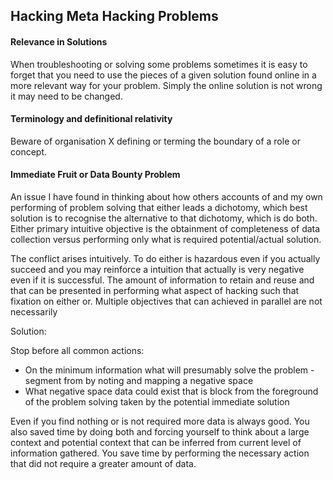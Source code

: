 
## Hacking Meta Hacking Problems

#### Relevance in Solutions

When troubleshooting or solving some problems sometimes it is easy to forget that you need to use the pieces of a given solution found online in a more relevant way for your problem. Simply the online solution is not wrong it may need to be changed.

#### Terminology and definitional relativity

Beware of organisation X defining or terming the boundary of a role or concept.

#### Immediate Fruit or Data Bounty Problem

An issue I have found in thinking about how others accounts of and my own performing of problem solving that either leads a dichotomy, which best solution is to recognise the alternative to that dichotomy, which is do both. Either primary intuitive objective is the obtainment of completeness of data collection versus performing only what is required potential/actual solution. 

The conflict arises intuitively. To do either is hazardous even if you actually succeed and you may reinforce a intuition that actually is very negative even if it is successful. The amount of information to retain and reuse and that can be presented in performing what aspect of hacking such that fixation on either or. Multiple objectives that can achieved in parallel are not necessarily   

Solution:

Stop before all common actions:
- On the minimum information what will presumably solve the problem - segment from by noting and mapping a negative space 
- What negative space data could exist that is block from the foreground of the problem solving taken by the potential immediate solution

Even if you find nothing or is not required more data is always good. You also saved time by doing both and forcing yourself to think about a large context and potential context that can be inferred from current level of information gathered. You save time by performing the necessary action that did not require a greater amount of data. 